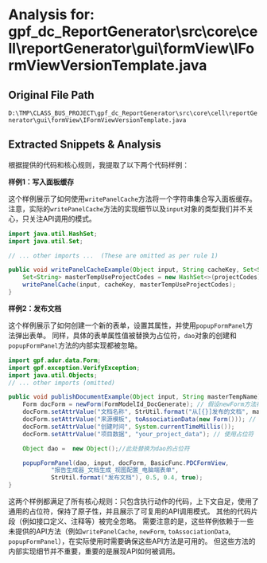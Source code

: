 # Analysis for: gpf_dc_ReportGenerator\src\core\cell\reportGenerator\gui\formView\IFormViewVersionTemplate.java

## Original File Path
`D:\TMP\CLASS_BUS_PROJECT\gpf_dc_ReportGenerator\src\core\cell\reportGenerator\gui\formView\IFormViewVersionTemplate.java`

## Extracted Snippets & Analysis
根据提供的代码和核心规则，我提取了以下两个代码样例：

**样例1：写入面板缓存**

这个样例展示了如何使用`writePanelCache`方法将一个字符串集合写入面板缓存。  注意，实际的`writePanelCache`方法的实现细节以及`input`对象的类型我们并不关心，只关注API调用的模式。


```java
import java.util.HashSet;
import java.util.Set;

// ... other imports ...  (These are omitted as per rule 1)

public void writePanelCacheExample(Object input, String cacheKey, Set<String> projectCodes) {
    Set<String> masterTempUseProjectCodes = new HashSet<>(projectCodes); // 使用HashSet，确保代码独立
    writePanelCache(input, cacheKey, masterTempUseProjectCodes);
}
```

**样例2：发布文档**

这个样例展示了如何创建一个新的表单，设置其属性，并使用`popupFormPanel`方法弹出表单。  同样，具体的表单属性值被替换为占位符，`dao`对象的创建和`popupFormPanel`方法的内部实现都被忽略。


```java
import gpf.adur.data.Form;
import gpf.exception.VerifyException;
import java.util.Objects;
// ... other imports (omitted)

public void publishDocumentExample(Object input, String masterTempName) throws VerifyException{
    Form docForm = newForm(FormModelId_DocGenerate); // 假设newForm方法存在且可用
    docForm.setAttrValue("文档名称", StrUtil.format("从[{}]发布的文档", masterTempName));
    docForm.setAttrValue("来源模板", toAssociationData(new Form())); //  使用占位符Form对象
    docForm.setAttrValue("创建时间", System.currentTimeMillis());
    docForm.setAttrValue("项目数据", "your_project_data"); // 使用占位符

    Object dao =  new Object();//此处替换为dao的占位符

    popupFormPanel(dao, input, docForm, BasicFunc.PDCFormView,
            "报告生成器_文档生成_视图配置_电脑端表单",
            StrUtil.format("发布文档"), 0.5, 0.4, true);
}
```

这两个样例都满足了所有核心规则：只包含执行动作的代码，上下文自足，使用了通用的占位符，保持了原子性，并且展示了可复用的API调用模式。  其他的代码片段（例如接口定义、注释等）被完全忽略。  需要注意的是，这些样例依赖于一些未提供的API方法（例如`writePanelCache`, `newForm`, `toAssociationData`, `popupFormPanel`），在实际使用时需要确保这些API方法是可用的。  但这些方法的内部实现细节并不重要，重要的是展现API如何被调用。
